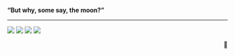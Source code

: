**“But why, some say, the moon?”** 

---
[![](https://img.shields.io/badge/steam-0c4c7d?style=flat-square&logo=Steam)](https://steamcommunity.com/profiles/76561198419153011/)
[![](https://img.shields.io/badge/NintendoSwitch-e60012?style=flat-square&logo=NintendoSwitch)](https://www.nintendo.com/)
[![](https://img.shields.io/badge/OnePlus3T-cc6cc2?style=flat-square&logo=oneplus&logoColor=ffffff)](https://www.oneplus.com/cn)
[![](https://img.shields.io/badge/ACG-E0234E?style=flat-square&logo=niconico)](https://www.bilibili.com/)

<p align="right">
  🍓
</p>

